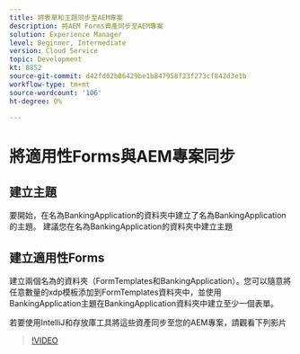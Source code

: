 ```yaml
---
title: 將表單和主題同步至AEM專案
description: 將AEM Forms資產同步至AEM專案
solution: Experience Manager
level: Beginner, Intermediate
version: Cloud Service
topic: Development
kt: 8852
source-git-commit: d42fd02b06429be1b847958f23f273cf842d3e1b
workflow-type: tm+mt
source-wordcount: '106'
ht-degree: 0%

---
```



# 將適用性Forms與AEM專案同步

## 建立主題

要開始，在名為BankingApplication的資料夾中建立了名為BankingApplication的主題。 建議您在名為BankingApplication的資料夾中建立主題

## 建立適用性Forms

建立兩個名為的資料夾（FormTemplates和BankingApplication）。您可以隨意將任意數量的xdp模板添加到FormTemplates資料夾中，並使用BankingApplication主題在BankingApplication資料夾中建立至少一個表單。

若要使用IntelliJ和存放庫工具將這些資產同步至您的AEM專案，請觀看下列影片
>[!VIDEO](https://video.tv.adobe.com/v/336937?quality=12&learn=on)



